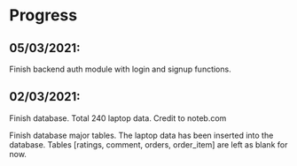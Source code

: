# Progress

## 05/03/2021:
Finish backend auth module with login and signup functions. 

## 02/03/2021: 
Finish database. Total 240 laptop data. Credit to noteb.com 

Finish database major tables. The laptop data has been inserted into the database. Tables [ratings, comment, orders, order_item] are left as blank for now. 